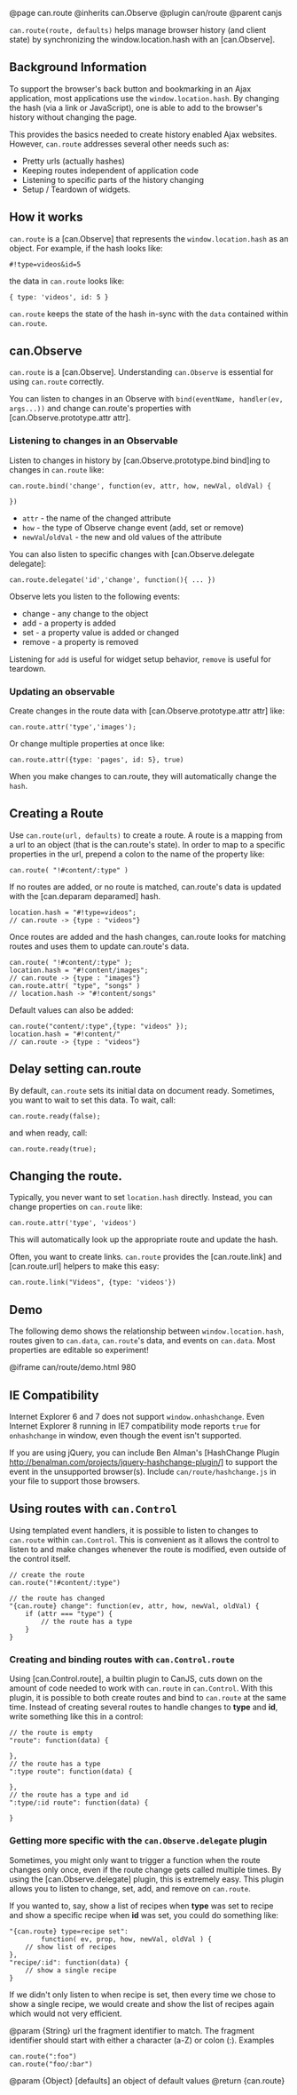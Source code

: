 @page can.route
@inherits can.Observe
@plugin can/route
@parent canjs


`can.route(route, defaults)` helps manage browser history (and
client state) by
synchronizing the window.location.hash with
an [can.Observe].

## Background Information

To support the browser's back button and bookmarking
in an Ajax application, most applications use
the <code>window.location.hash</code>.  By
changing the hash (via a link or JavaScript), 
one is able to add to the browser's history 
without changing the page.

This provides the basics needed to
create history enabled Ajax websites.  However,
`can.route` addresses several other needs such as:

  - Pretty urls (actually hashes)
  - Keeping routes independent of application code
  - Listening to specific parts of the history changing
  - Setup / Teardown of widgets.

## How it works

<code>can.route</code> is a [can.Observe] that represents the
<code>window.location.hash</code> as an 
object.  For example, if the hash looks like:

    #!type=videos&id=5
    
the data in <code>can.route</code> looks like:

    { type: 'videos', id: 5 }


`can.route` keeps the state of the hash in-sync with the `data` contained within 
`can.route`.

## can.Observe

`can.route` is a [can.Observe]. Understanding
`can.Observe` is essential for using `can.route` correctly.

You can listen to changes in an Observe with `bind(eventName, handler(ev, args...))` and
change can.route's properties with 
[can.Observe.prototype.attr attr].

### Listening to changes in an Observable

Listen to changes in history 
by [can.Observe.prototype.bind bind]ing to
changes in <code>can.route</code> like:

    can.route.bind('change', function(ev, attr, how, newVal, oldVal) {
    
    })

 - `attr` - the name of the changed attribute
 - `how` - the type of Observe change event (add, set or remove)
 - `newVal`/`oldVal` - the new and old values of the attribute

You can also listen to specific changes 
with [can.Observe.delegate delegate]:

    can.route.delegate('id','change', function(){ ... })

Observe lets you listen to the following events:

 - change - any change to the object
 - add - a property is added
 - set - a property value is added or changed
 - remove - a property is removed

Listening for <code>add</code> is useful for widget setup
behavior, <code>remove</code> is useful for teardown.

### Updating an observable

Create changes in the route data with [can.Observe.prototype.attr attr] like:

    can.route.attr('type','images');

Or change multiple properties at once like:

    can.route.attr({type: 'pages', id: 5}, true)

When you make changes to can.route, they will automatically
change the <code>hash</code>.

## Creating a Route

Use <code>can.route(url, defaults)</code> to create a 
route. A route is a mapping from a url to 
an object (that is the can.route's state). 
In order to map to a specific properties in the url,
prepend a colon to the name of the property like:

    can.route( "!#content/:type" )


If no routes are added, or no route is matched, 
can.route's data is updated with the [can.deparam deparamed]
hash.

    location.hash = "#!type=videos";
    // can.route -> {type : "videos"}
    
Once routes are added and the hash changes,
can.route looks for matching routes and uses them
to update can.route's data.

    can.route( "!#content/:type" );
    location.hash = "#!content/images";
    // can.route -> {type : "images"}
    can.route.attr( "type", "songs" )
    // location.hash -> "#!content/songs"
    
Default values can also be added:

    can.route("content/:type",{type: "videos" });
    location.hash = "#!content/"
    // can.route -> {type : "videos"}
    
## Delay setting can.route

By default, <code>can.route</code> sets its initial data
on document ready.  Sometimes, you want to wait to set 
this data.  To wait, call:

    can.route.ready(false);

and when ready, call:

    can.route.ready(true);

## Changing the route.

Typically, you never want to set <code>location.hash</code>
directly.  Instead, you can change properties on <code>can.route</code>
like:

    can.route.attr('type', 'videos')
    
This will automatically look up the appropriate 
route and update the hash.

Often, you want to create links.  <code>can.route</code> provides
the [can.route.link] and [can.route.url] helpers to make this 
easy:

    can.route.link("Videos", {type: 'videos'})

## Demo

The following demo shows the relationship between `window.location.hash`,
routes given to `can.data`,
`can.route`'s data, and events on `can.data`.  Most properties 
are editable so experiment!

@iframe can/route/demo.html 980

## IE Compatibility

Internet Explorer 6 and 7 does not support `window.onhashchange`. 
Even Internet Explorer 8 running in IE7 compatibility mode reports `true` 
for `onhashchange` in window, even though the event isn't supported.

If you are using jQuery, you can include Ben Alman's [HashChange Plugin http://benalman.com/projects/jquery-hashchange-plugin/]
to support the event in the unsupported browser(s).  Include `can/route/hashchange.js`
in your file to support those browsers.

## Using routes with `can.Control`

Using templated event handlers, it is possible to listen to changes to
`can.route` within `can.Control`. This is convenient as it allows the
control to listen to and make changes whenever the route is modified, 
even outside of the control itself.

    // create the route
    can.route("!#content/:type")

    // the route has changed
    "{can.route} change": function(ev, attr, how, newVal, oldVal) {
        if (attr === "type") {
            // the route has a type
        }
    }

### Creating and binding routes with `can.Control.route`

Using [can.Control.route], a builtin plugin to CanJS, cuts down on the amount
of code needed to work with `can.route` in `can.Control`. With this plugin, it is possible
to both create routes and bind to `can.route` at the same time. Instead of creating
several routes to handle changes to __type__ and __id__, write something like this
in a control:

    // the route is empty
    "route": function(data) {

    },
    // the route has a type
    ":type route": function(data) {

    }, 
    // the route has a type and id
    ":type/:id route": function(data) {

    }


### Getting more specific with the `can.Observe.delegate` plugin

Sometimes, you might only want to trigger a function when the route changes
only once, even if the route change gets called multiple times. By using the 
[can.Observe.delegate] plugin, this is extremely easy. This plugin allows you to 
listen to change, set, add, and remove on `can.route`.

If you wanted to, say, show a list of recipes when  __type__ was set to recipe
and show a specific recipe when __id__ was set, you could do something like:

    "{can.route} type=recipe set": 
            function( ev, prop, how, newVal, oldVal ) {
        // show list of recipes
    },
    "recipe/:id": function(data) {
        // show a single recipe
    }

If we didn't only listen to when recipe is set, then every time we chose to
show a single recipe, we would create and show the list of recipes again which 
would not very efficient.


@param {String} url the fragment identifier to match.  The fragment identifier
should start with either a character (a-Z) or colon (:).  Examples

    can.route(":foo")
    can.route("foo/:bar")

@param {Object} [defaults] an object of default values
@return {can.route} 
